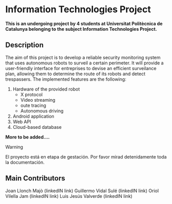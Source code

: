# Information Technologies Project
__This is an undergoing project by 4 students at Universitat Politècnica de Catalunya belonging to the subject Information Technologies Project.__ 

## Description
The aim of this project is to develop a reliable security monitoring system that uses autonomous robots to surveil a certain perimeter. It will provide a user-friendly interface for entreprises to devise an efficient surveilance plan, allowing them to determine the route of its robots and detect trespassers. The implemented features are the following:
1. Hardware of the provided robot
   -  X protocol
   -  Video streaming
   -  oute tracing
   -  Autonomous driving
3. Android application
4. Web API
5. Cloud-based database
   
__More to be added....__  

> [!WARNING]
> El proyecto está en etapa de gestación. Por favor mirad detenidamente toda la documentación.

## Main Contributors
Joan Llonch Majò (linkedIN link)
Guillermo Vidal Sulé (linkedIN link)
Oriol Vilella Jam (linkedIN link)
Luis Jesús Valverde (linkedIN link)
